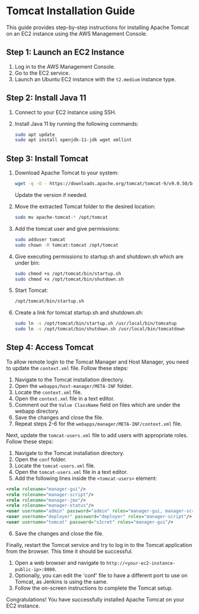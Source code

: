 # Tomcat Installation Guide

This guide provides step-by-step instructions for installing Apache Tomcat on an EC2 instance using the AWS Management Console.

## Step 1: Launch an EC2 Instance

1. Log in to the AWS Management Console.
2. Go to the EC2 service.
3. Launch an Ubuntu EC2 instance with the `t2.medium` instance type.

## Step 2: Install Java 11

1. Connect to your EC2 instance using SSH.
2. Install Java 11 by running the following commands:

    ```bash
    sudo apt update
    sudo apt install openjdk-11-jdk wget xmllint
    ```

## Step 3: Install Tomcat

1. Download Apache Tomcat to your system:

    ```bash
    wget -q -O - https://downloads.apache.org/tomcat/tomcat-9/v9.0.50/bin/apache-tomcat-9.0.50.tar.gz | tar -xvzf -
    ```
    Update the version if needed.

2. Move the extracted Tomcat folder to the desired location:

    ```bash
    sudo mv apache-tomcat-* /opt/tomcat
    ```

3. Add the tomcat user and give permissions:

    ```bash
    sudo adduser tomcat
    sudo chown -R tomcat:tomcat /opt/tomcat
    ```

4. Give executing permissions to startup.sh and shutdown.sh which are under bin:

    ```bash
    sudo chmod +x /opt/tomcat/bin/startup.sh 
    sudo chmod +x /opt/tomcat/bin/shutdown.sh
    ```

5. Start Tomcat:

    ```bash
    /opt/tomcat/bin/startup.sh
    ```

6. Create a link for tomcat startup.sh and shutdown.sh:

    ```bash
    sudo ln -s /opt/tomcat/bin/startup.sh /usr/local/bin/tomcatup
    sudo ln -s /opt/tomcat/bin/shutdown.sh /usr/local/bin/tomcatdown
    ```

## Step 4: Access Tomcat

To allow remote login to the Tomcat Manager and Host Manager, you need to update the `context.xml` file. Follow these steps:

1. Navigate to the Tomcat installation directory.
2. Open the `webapps/host-manager/META-INF` folder.
3. Locate the `context.xml` file.
4. Open the `context.xml` file in a text editor.
5. Comment out the `Value ClassName` field on files which are under the webapp directory.
6. Save the changes and close the file.
7. Repeat steps 2-6 for the `webapps/manager/META-INF/context.xml` file.

Next, update the `tomcat-users.xml` file to add users with appropriate roles. Follow these steps:

1. Navigate to the Tomcat installation directory.
2. Open the `conf` folder.
3. Locate the `tomcat-users.xml` file.
4. Open the `tomcat-users.xml` file in a text editor.
5. Add the following lines inside the `<tomcat-users>` element:

```xml
<role rolename="manager-gui"/>
<role rolename="manager-script"/>
<role rolename="manager-jmx"/>
<role rolename="manager-status"/>
<user username="admin" password="admin" roles="manager-gui, manager-script, manager-jmx, manager-status"/>
<user username="deployer" password="deployer" roles="manager-script"/>
<user username="tomcat" password="s3cret" roles="manager-gui"/>
```

6. Save the changes and close the file.

Finally, restart the Tomcat service and try to log in to the Tomcat application from the browser. This time it should be successful.

1. Open a web browser and navigate to `http://<your-ec2-instance-public-ip>:8080`.
2. Optionally, you can edit the 'conf' file to have a different port to use on Tomcat, as Jenkins is using the same.
3. Follow the on-screen instructions to complete the Tomcat setup.

Congratulations! You have successfully installed Apache Tomcat on your EC2 instance.
